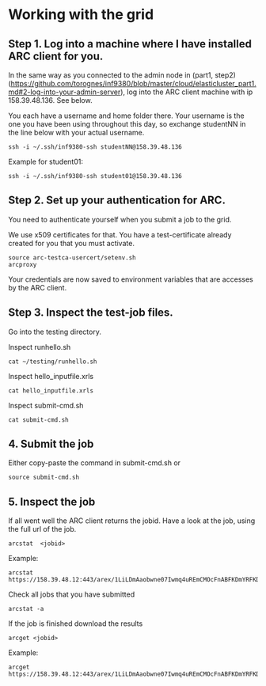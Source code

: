Working with the grid
======================

## Step 1. Log into a machine where I have installed ARC client for you.

In the same way as you connected to the admin node in (part1, step2)(https://github.com/torognes/inf9380/blob/master/cloud/elasticluster_part1.md#2-log-into-your-admin-server), log into the ARC client machine with ip 158.39.48.136. 
See below. 

You each have a username and home folder there. Your username is the one you have been using throughout this day, so exchange studentNN in the line below with your actual username. 

```
ssh -i ~/.ssh/inf9380-ssh studentNN@158.39.48.136
```
Example for student01:
```
ssh -i ~/.ssh/inf9380-ssh student01@158.39.48.136
```

## Step 2. Set up your authentication for ARC. 

You need to authenticate yourself when you submit a job to the grid.

We use x509 certificates for that. You have a test-certificate already created for you that you must activate.
```
source arc-testca-usercert/setenv.sh
arcproxy
```
Your credentials are now saved to environment variables that are accesses by the ARC client.



## Step 3. Inspect the test-job files. 

Go into the testing directory.

Inspect runhello.sh
```
cat ~/testing/runhello.sh

```

Inspect hello_inputfile.xrls

```
cat hello_inputfile.xrls
```


Inspect submit-cmd.sh
```
cat submit-cmd.sh
```

## 4. Submit the job
Either copy-paste the command in submit-cmd.sh or
```
source submit-cmd.sh
```

## 5. Inspect the job
If all went well the ARC client returns the jobid. Have a look at the job, using the full url of the job. 

```
arcstat  <jobid>
```

Example:

```
arcstat  https://158.39.48.12:443/arex/1LiLDmAaobwne07Iwmq4uREmCMOcFnABFKDmYRFKDmFBFKDmnqo9Xo
```

Check all jobs that you have submitted
```
arcstat -a
```


If the job is finished download the results

```
arcget <jobid>
```

Example:

```
arcget https://158.39.48.12:443/arex/1LiLDmAaobwne07Iwmq4uREmCMOcFnABFKDmYRFKDmFBFKDmnqo9Xo
```

